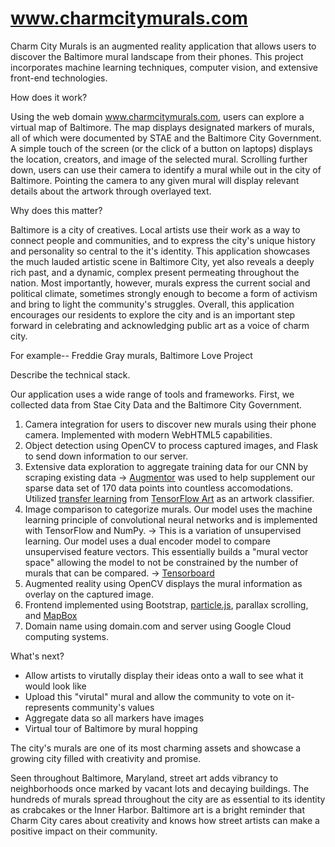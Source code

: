 # www.charmcitymurals.com

Charm City Murals is an augmented reality application that allows users to discover the Baltimore mural landscape from their phones. This project incorporates machine learning techniques, computer vision, and extensive front-end technologies.

How does it work?

Using the web domain www.charmcitymurals.com, users can explore a virtual map of Baltimore. The map displays designated markers of murals, all of which were documented by STAE and the Baltimore City Government. A simple touch of the screen (or the click of a button on laptops) displays the location, creators, and image of the selected mural. Scrolling further down, users can use their camera to identify a mural while out in the city of Baltimore. Pointing the camera to any given mural will display relevant details about the artwork through overlayed text. 

Why does this matter?

Baltimore is a city of creatives. Local artists use their work as a way to connect people and communities, and to express the city's unique history and personality so central to the it's identity. This application showcases the much lauded artistic scene in Baltimore City, yet also reveals a deeply rich past, and a dynamic, complex present permeating throughout the nation. Most importantly, however, murals express the current social and political climate, sometimes strongly enough to become a form of activism and bring to light the community's struggles. Overall, this application encourages our residents to explore the city and is an important step forward in celebrating and acknowledging public art as a voice of charm city. 

For example-- Freddie Gray murals, Baltimore Love Project

Describe the technical stack.

Our application uses a wide range of tools and frameworks. First, we collected data from Stae City Data and the Baltimore City Government.
1. Camera integration for users to discover new murals using their phone camera. Implemented with modern WebHTML5 capabilities.
2. Object detection using OpenCV to process captured images, and Flask to send down information to our server.
3. Extensive data exploration to aggregate training data for our CNN by scraping existing data 
→ [Augmentor](https://arxiv.org/abs/1708.04680) was used to help supplement our sparse data set of 170 data points into countless accomodations.
Utilized [transfer learning](https://www.cse.ust.hk/~qyang/Docs/2009/tkde_transfer_learning.pdf) from [TensorFlow Art](https://github.com/nitroventures/tensorflow-art) as an artwork classifier.
4. Image comparison to categorize murals. Our model uses the machine learning principle of convolutional neural networks and is implemented with TensorFlow and NumPy.
→ This is a variation of unsupervised learning. Our model uses a dual encoder model to compare unsupervised feature vectors. This essentially builds a "mural vector space" allowing the model to not be constrained by the number of murals that can be compared.
→ [Tensorboard](http://tensorboard.charmcitymurals.com/)
5. Augmented reality using OpenCV displays the mural information as overlay on the captured image.
6. Frontend implemented using Bootstrap, [particle.js](https://vincentgarreau.com/particles.js), parallax scrolling, and [MapBox](mapbox.com/studio)
7. Domain name using domain.com and server using Google Cloud computing systems.

What's next?

- Allow artists to virutally display their ideas onto a wall to see what it would look like
- Upload this "virutal" mural and allow the community to vote on it- represents community's values
- Aggregate data so all markers have images
- Virtual tour of Baltimore by mural hopping



The city's murals are one of its most charming assets and showcase a growing city filled with creativity and promise.

Seen throughout Baltimore, Maryland, street art adds vibrancy to neighborhoods once marked by vacant lots and decaying buildings. The hundreds of murals spread throughout the city are as essential to its identity as crabcakes or the Inner Harbor. Baltimore art is a bright reminder that Charm City cares about creativity and knows how street artists can make a positive impact on their community.



